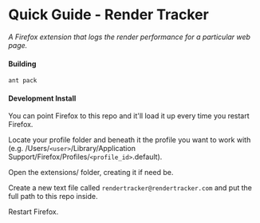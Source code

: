 Quick Guide - Render Tracker
====================================

*A Firefox extension that logs the render performance for a particular web page.*


#### Building ####

`ant pack`


#### Development Install ####

You can point Firefox to this repo and it'll load it up every time you restart Firefox.

Locate your profile folder and beneath it the profile you want to work with (e.g. /Users/`<user>`/Library/Application Support/Firefox/Profiles/`<profile_id>`.default).

Open the extensions/ folder, creating it if need be.

Create a new text file called `rendertracker@rendertracker.com` and put the full path to this repo inside.

Restart Firefox.